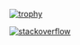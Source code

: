 [![trophy](https://github-profile-trophy.vercel.app/?username=jasny)](https://github.com/ryo-ma/github-profile-trophy)

[![stackoverflow](https://stackoverflow.com/users/flair/1160754.png)](https://stackoverflow.com/users/1160754/arnold-daniels)
